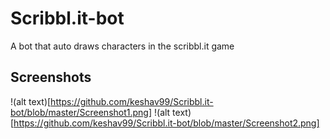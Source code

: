 # Scribbl.it-bot
A bot that auto draws characters in the scribbl.it game

## Screenshots
!(alt text)[https://github.com/keshav99/Scribbl.it-bot/blob/master/Screenshot1.png]
!(alt text)[https://github.com/keshav99/Scribbl.it-bot/blob/master/Screenshot2.png]

